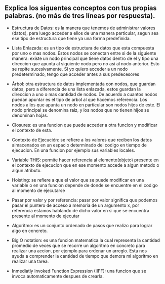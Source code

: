 ## Explica los siguentes conceptos con tus propias palabras. (no más de tres líneas por respuesta).

* Estructura de Datos: es la manera que tenemos de administrar valores (datos), para luego acceder a ellos de una manera particular, segun sea ese tipo de estructura que tiene ya una forma predefinida.

* Lista Enlazada: es un tipo de estructura de datos que esta compuesta por uno o mas nodos. Estos nodos se conectan entre si de la siguiente manera: existe un nodo principal que tiene datos dentro de el y tipo una direccion que
apunta al siguiente nodo pero no asi al nodo anterior. Esto se repite sucesivamente. Si yo quiero acceder a un nodo predeterminado, tengo que acceder antes a sus predecesores 

* Árbol: otra estructura de datos implementada con nodos, que guardan datos, pero a diferencia de una lista enlazada, estos guardan la direccion a uno o mas cantidad de nodos. De acuerdo a cuantos nodos puedan apuntar es el tipo de
arbol al que hacemos referencia. Los nodos a los que apunta un nodo en particular son nodos hijos de este. El nodo principal se denomina raiz, y los nodos que no tienen hijos se denominan hojas.

* Closures: es una funcion que puede acceder a otra funcion y modificar el contexto de esta.

* Contexto de Ejecución: se refiere a los valores que reciben los datos almacenados en un espacio determinado del codigo en tiempo de ejecucion. En una funcion por ejemplo sus variables locales.

* Variable THIS: permite hacer referencia al elemento(objeto) presente en el contexto de ejecucion que en ese momento accede a algun metodo o algun atributo.

* Hoisting: se refiere a que el valor que se puede modificar en una variable o en una funcion depende de donde se encuentre en el codigo al momento de ejecutarse

* Pasar por valor y por referencia: pasar por valor significa que podemos pasar el puntero de acceso a memoria de un argumento x, por referencia estamos hablando de dicho valor en si que se encuentra presente al momento de ejecutar

* Algoritmo: es un conjunto ordenado de pasos que realizo para lograr algo en concreto.

* Big O notation: es una funcion matematica la cual representa la cantidad promedio de veces que se recorre un algoritmo en concreto para realizar una accion, por ejemplo para ordenar un arreglo. Esta nos ayuda a comprender la cantidad
de tiempo que demora mi algoritmo en realizar una tarea.

* Inmediatly Invoked Function Expression (IIFF): una funcion que se invoca automaticamente despues de crearla.
